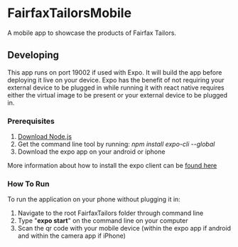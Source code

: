 # FairfaxTailorsMobile
A mobile app to showcase the products of Fairfax Tailors.

## Developing

This app runs on port 19002 if used with Expo. It will build the app before deploying it live on your device. Expo has the benefit of not requiring your external device to be plugged in while running it with react native requires either the virtual image to be present or your external device to be plugged in.

### Prerequisites
1. [Download Node.js](https://nodejs.org/en/)
2. Get the command line tool by running: *npm install expo-cli --global*
3. Download the expo app on your android or iphone

More information about how to install the expo client can be [found here](https://docs.expo.io/versions/latest/get-started/installation/)

### How To Run
To run the application on your phone without plugging it in: 
1. Navigate to the root FairfaxTailors folder through command line
2. Type "**expo start**" on the command line on your computer
3. Scan the qr code with your mobile device (within the expo app if android and within the camera app if iPhone)
